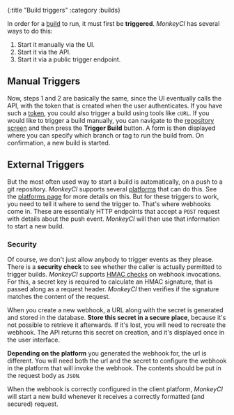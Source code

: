 {:title "Build triggers"
 :category :builds}

In order for a [build](builds) to run, it must first be **triggered**.  *MonkeyCI* has
several ways to do this:

 1. Start it manually via the UI.
 2. Start it via the API.
 3. Start it via a public trigger endpoint.

## Manual Triggers

Now, steps 1 and 2 are basically the same, since the UI eventually calls the API,
with the token that is created when the user authenticates.  If you have such a
[token](api_tokens), you could also trigger a build using tools like `cURL`.  If
you would like to trigger a build manually, you can navigate to the [repository
screen](repos) and then press the **Trigger Build** button.  A form is then
displayed where you can specify which branch or tag to run the build from.  On
confirmation, a new build is started.

## External Triggers

But the most often used way to start a build is automatically, on a push to a
git repository.  *MonkeyCI* supports several [platforms](platforms) that can do
this.  See the [platforms page](platforms) for more details on this.  But for
these triggers to work, you need to tell it where to send the trigger to.  That's
where webhooks come in.  These are essentially HTTP endpoints that accept a `POST`
request with details about the push event.  *MonkeyCI* will then use that information
to start a new build.

### Security

Of course, we don't just allow anybody to trigger events as they please.  There
is a **security check** to see whether the caller is actually permitted to trigger builds.
*MonkeyCI* supports [HMAC checks](https://en.wikipedia.org/wiki/HMAC)
on webhook invocations.  For this, a secret key is required to calculate an HMAC
signature, that is passed along as a request header.  *MonkeyCI* then verifies if
the signature matches the content of the request.

When you create a new webhook, a URL along with the secret is generated and stored
in the database.  **Store this secret in a secure place**, because it's not possible
to retrieve it afterwards.  If it's lost, you will need to recreate the webhook.
The API returns this secret on creation, and it's displayed once in the user
interface.

**Depending on the platform** you generated the webhook for, the url is different.
You will need both the url and the secret to configure the webhook in the
platform that will invoke the webhook.  The contents should be put in the
request body as `JSON`.

When the webhook is correctly configured in the client platform, *MonkeyCI*
will start a new build whenever it receives a correctly formatted (and secured) request.